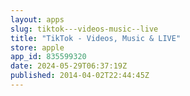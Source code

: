 ```yaml
---
layout: apps
slug: tiktok---videos-music--live
title: "TikTok - Videos, Music & LIVE"
store: apple
app_id: 835599320
date: 2024-05-29T06:37:19Z
published: 2014-04-02T22:44:45Z
---
```

